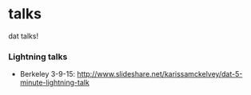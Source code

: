 # talks
dat talks!

### Lightning talks
* Berkeley 3-9-15: http://www.slideshare.net/karissamckelvey/dat-5-minute-lightning-talk
